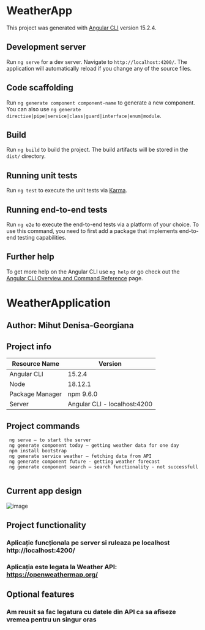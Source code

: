 # WeatherApp

This project was generated with [Angular CLI](https://github.com/angular/angular-cli) version 15.2.4.

## Development server

Run `ng serve` for a dev server. Navigate to `http://localhost:4200/`. The application will automatically reload if you change any of the source files.

## Code scaffolding

Run `ng generate component component-name` to generate a new component. You can also use `ng generate directive|pipe|service|class|guard|interface|enum|module`.

## Build

Run `ng build` to build the project. The build artifacts will be stored in the `dist/` directory.

## Running unit tests

Run `ng test` to execute the unit tests via [Karma](https://karma-runner.github.io).

## Running end-to-end tests

Run `ng e2e` to execute the end-to-end tests via a platform of your choice. To use this command, you need to first add a package that implements end-to-end testing capabilities.

## Further help

To get more help on the Angular CLI use `ng help` or go check out the [Angular CLI Overview and Command Reference](https://angular.io/cli) page.

# WeatherApplication

## Author: Mihut Denisa-Georgiana

## Project info

| Resource Name  | Version |
| ------------- | ------------- |
| Angular CLI | 15.2.4 |
| Node  | 18.12.1  |
| Package Manager  | npm 9.6.0 |
| Server  | Angular CLI - localhost:4200  |

##	Project commands

```
 ng serve – to start the server
 ng generate component today – getting weather data for one day
 npm install bootstrap 
 ng generate service weather – fetching data from API
 ng generate component future - getting weather forecast
 ng generate component search – search functionality - not successfull
 
```
## Current app design
 ![image](https://user-images.githubusercontent.com/73034929/231351994-6cb2d03d-2fc8-4351-bbaf-33d3df597dcd.png)

## Project functionality
###	Aplicație funcționala pe server si ruleaza pe localhost http://localhost:4200/
###	Aplicația este legata la Weather API: https://openweathermap.org/

## Optional features 
###	Am reusit sa fac legatura cu datele din API ca sa afiseze vremea pentru un singur oras




